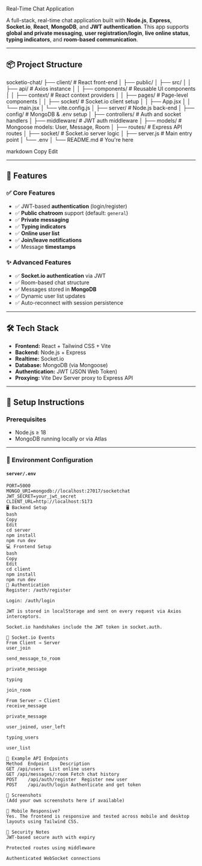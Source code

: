 Real-Time Chat Application

A full-stack, real-time chat application built with **Node.js**, **Express**, **Socket.io**, **React**, **MongoDB**, and **JWT authentication**. This app supports **global and private messaging**, **user registration/login**, **live online status**, **typing indicators**, and **room-based communication**.

---

## 📦 Project Structure

socketio-chat/
├── client/ # React front-end
│ ├── public/
│ ├── src/
│ │ ├── api/ # Axios instance
│ │ ├── components/ # Reusable UI components
│ │ ├── context/ # React context providers
│ │ ├── pages/ # Page-level components
│ │ ├── socket/ # Socket.io client setup
│ │ ├── App.jsx
│ │ └── main.jsx
│ └── vite.config.js
│
├── server/ # Node.js back-end
│ ├── config/ # MongoDB & .env setup
│ ├── controllers/ # Auth and socket handlers
│ ├── middleware/ # JWT auth middleware
│ ├── models/ # Mongoose models: User, Message, Room
│ ├── routes/ # Express API routes
│ ├── socket/ # Socket.io server logic
│ ├── server.js # Main entry point
│ └── .env
│
└── README.md # You're here

markdown
Copy
Edit

---

## 🚀 Features

### ✅ Core Features
- ✅ JWT-based **authentication** (login/register)
- ✅ **Public chatroom** support (default: `general`)
- ✅ **Private messaging**
- ✅ **Typing indicators**
- ✅ **Online user list**
- ✅ **Join/leave notifications**
- ✅ Message **timestamps**

### ✨ Advanced Features
- ✅ **Socket.io authentication** via JWT
- ✅ Room-based chat structure
- ✅ Messages stored in **MongoDB**
- ✅ Dynamic user list updates
- ✅ Auto-reconnect with session persistence

---

## 🛠️ Tech Stack

- **Frontend:** React + Tailwind CSS + Vite
- **Backend:** Node.js + Express
- **Realtime:** Socket.io
- **Database:** MongoDB (via Mongoose)
- **Authentication:** JWT (JSON Web Token)
- **Proxying:** Vite Dev Server proxy to Express API

---

## 📁 Setup Instructions

### Prerequisites

- Node.js ≥ 18
- MongoDB running locally or via Atlas

---

### 🔧 Environment Configuration

#### `server/.env`

```env
PORT=5000
MONGO_URI=mongodb://localhost:27017/socketchat
JWT_SECRET=your_jwt_secret
CLIENT_URL=http://localhost:5173
🖥 Backend Setup
bash
Copy
Edit
cd server
npm install
npm run dev
💻 Frontend Setup
bash
Copy
Edit
cd client
npm install
npm run dev
🔐 Authentication
Register: /auth/register

Login: /auth/login

JWT is stored in localStorage and sent on every request via Axios interceptors.

Socket.io handshakes include the JWT token in socket.auth.

📡 Socket.io Events
From Client → Server
user_join

send_message_to_room

private_message

typing

join_room

From Server → Client
receive_message

private_message

user_joined, user_left

typing_users

user_list

🧪 Example API Endpoints
Method	Endpoint	Description
GET	/api/users	List online users
GET	/api/messages/:room	Fetch chat history
POST	/api/auth/register	Register new user
POST	/api/auth/login	Authenticate and get token

📸 Screenshots
(Add your own screenshots here if available)

📱 Mobile Responsive?
Yes. The frontend is responsive and tested across mobile and desktop layouts using Tailwind CSS.

🔐 Security Notes
JWT-based secure auth with expiry

Protected routes using middleware

Authenticated WebSocket connections

